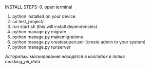 INSTALL STEPS:
0. open terminal
1. python installed on your device
1. cd test_project/
2. run start.sh (this will install dependencies)
3. python manage.py migrate
4. python manage.py makemigrations
5. python manage.py createsuperuser (create admin to your system)
6. python manage.py runserver


*Алгоритмы маскирования находятся в коллабах в папке masking_pii_data*
